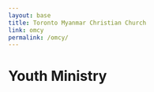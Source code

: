 ```yaml
---
layout: base
title: Toronto Myanmar Christian Church
link: omcy
permalink: /omcy/
---
```


# Youth Ministry


